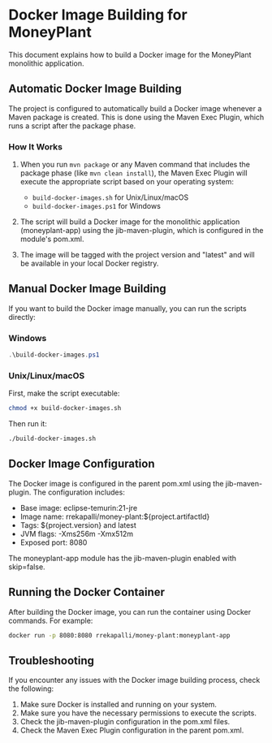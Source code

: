 # Docker Image Building for MoneyPlant

This document explains how to build a Docker image for the MoneyPlant monolithic application.

## Automatic Docker Image Building

The project is configured to automatically build a Docker image whenever a Maven package is created. This is done using the Maven Exec Plugin, which runs a script after the package phase.

### How It Works

1. When you run `mvn package` or any Maven command that includes the package phase (like `mvn clean install`), the Maven Exec Plugin will execute the appropriate script based on your operating system:
   - `build-docker-images.sh` for Unix/Linux/macOS
   - `build-docker-images.ps1` for Windows

2. The script will build a Docker image for the monolithic application (moneyplant-app) using the jib-maven-plugin, which is configured in the module's pom.xml.

3. The image will be tagged with the project version and "latest" and will be available in your local Docker registry.

## Manual Docker Image Building

If you want to build the Docker image manually, you can run the scripts directly:

### Windows

```powershell
.\build-docker-images.ps1
```

### Unix/Linux/macOS

First, make the script executable:

```bash
chmod +x build-docker-images.sh
```

Then run it:

```bash
./build-docker-images.sh
```

## Docker Image Configuration

The Docker image is configured in the parent pom.xml using the jib-maven-plugin. The configuration includes:

- Base image: eclipse-temurin:21-jre
- Image name: rrekapalli/money-plant:${project.artifactId}
- Tags: ${project.version} and latest
- JVM flags: -Xms256m -Xmx512m
- Exposed port: 8080

The moneyplant-app module has the jib-maven-plugin enabled with skip=false.

## Running the Docker Container

After building the Docker image, you can run the container using Docker commands. For example:

```bash
docker run -p 8080:8080 rrekapalli/money-plant:moneyplant-app
```

## Troubleshooting

If you encounter any issues with the Docker image building process, check the following:

1. Make sure Docker is installed and running on your system.
2. Make sure you have the necessary permissions to execute the scripts.
3. Check the jib-maven-plugin configuration in the pom.xml files.
4. Check the Maven Exec Plugin configuration in the parent pom.xml.

